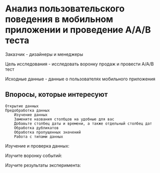 # Анализ пользовательского поведения в мобильном приложении и проведение А/А/В теста

Заказчик - дизайнеры и менеджеры

Цель исследования - исследовать воронку продаж и провести А/А/В тест

Исходные данные - данные о пользователях мобильного приложения

## Впоросы, которые интересуют

    Открытие данных
    Предобработка данных
        Изучение данных
        Замените названия столбцов на удобные для вас
        Добавьте столбец даты и времени, а также отдельный столбец дат
        Обработка дубликатов
        Обработка пропущенных значений
        Работа с типами данных

Изучение и проверка данных:


Изучите воронку событий:


Изучите результаты эксперимента:  


